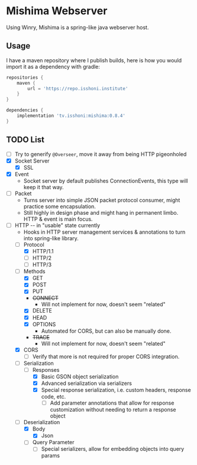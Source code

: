 Mishima Webserver
=================
Using Winry, Mishima is a spring-like java webserver host.

Usage
-----
I have a maven repository where I publish builds, here is how you would import it as a dependency with gradle:
```groovy
repositories {
    maven {
        url = 'https://repo.isshoni.institute'
    }
}

dependencies {
    implementation 'tv.isshoni:mishima:0.8.4'
}
```

TODO List
---------
- [ ] Try to generify `@Overseer`, move it away from being HTTP pigeonholed
- [x] Socket Server
  - [x] SSL
- [x] Event
  - Socket server by default publishes ConnectionEvents, this type will keep it that way.
- [ ] Packet
  - Turns server into simple JSON packet protocol consumer, might practice some encapsulation.
  - Still highly in design phase and might hang in permanent limbo. HTTP & event is main focus.
- [ ] HTTP -- in "usable" state currently
  - Hooks in HTTP server management services & annotations to turn into spring-like library.
  - [ ] Protocol
    - [x] HTTP/1.1
    - [ ] HTTP/2
    - [ ] HTTP/3
  - [ ] Methods
    - [x] GET
    - [x] POST
    - [x] PUT
    - ~~CONNECT~~
      - Will not implement for now, doesn't seem "related"
    - [x] DELETE
    - [x] HEAD
    - [x] OPTIONS
      - Automated for CORS, but can also be manually done.
    - ~~TRACE~~
      - Will not implement for now, doesn't seem "related"
  - [x] CORS
    - [ ] Verify that more is not required for proper CORS integration.
  - [ ] Serialization
    - [ ] Responses
      - [x] Basic GSON object serialization
      - [x] Advanced serialization via serializers
      - [x] Special response serialization, i.e. custom headers, response code, etc.
        - [ ] Add parameter annotations that allow for response customization without needing to
          return a response object
  - [ ] Deserialization
    - [x] Body
      - [x] Json
    - [ ] Query Parameter
      - [ ] Special serializers, allow for embedding objects into query params
